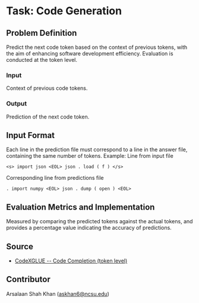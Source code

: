 # Task: Code Generation

## Problem Definition
Predict the next code token based on the context of previous tokens, with the aim of enhancing software development efficiency. 
Evaluation is conducted at the token level.

### Input
Context of previous code tokens.

### Output
Prediction of the next code token.

## Input Format
Each line in the prediction file must correspond to a line in the answer file, containing the same number of tokens. Example:
Line from input file
```
<s> import json <EOL> json . load ( f ) </s>
```

Corresponding line from predictions file
```
. import numpy <EOL> json . dump ( open ) <EOL>
```

## Evaluation Metrics and Implementation
Measured by comparing the predicted tokens against the actual tokens, and provides a percentage value indicating the accuracy of predictions.

## Source

- [CodeXGLUE -- Code Completion (token level)](https://github.com/microsoft/CodeXGLUE/tree/main/Code-Code/CodeCompletion-token/evaluator)

## Contributor
Arsalaan Shah Khan (askhan6@ncsu.edu)
